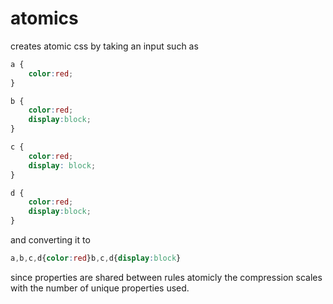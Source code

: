 # atomics

creates atomic css by taking an input such as

```css
a {
	color:red;
}

b {
	color:red;
	display:block;
}

c {
	color:red;
	display: block;
}

d {
	color:red;
	display:block;
}
```

and converting it to

```css
a,b,c,d{color:red}b,c,d{display:block}
```

since properties are shared between rules atomicly
the compression scales with the number of unique properties used.
